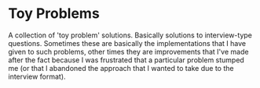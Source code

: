 # Toy Problems

A collection of 'toy problem' solutions. Basically solutions to interview-type
questions. Sometimes these are basically the implementations that I have given
to such problems, other times they are improvements that I've made after the
fact because I was frustrated that a particular problem stumped me (or that I
abandoned the approach that I wanted to take due to the interview format).
